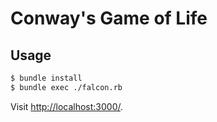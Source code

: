 # Conway's Game of Life

## Usage

~~~ bash
$ bundle install
$ bundle exec ./falcon.rb
~~~

Visit <http://localhost:3000/>.

